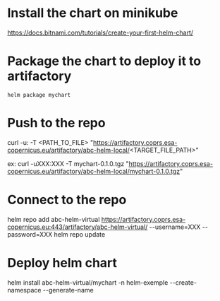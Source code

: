 # Install the chart on minikube 
https://docs.bitnami.com/tutorials/create-your-first-helm-chart/

# Package the chart to deploy it to artifactory 
```
helm package mychart
```
# Push to the repo
curl -u<USERNAME>:<PASSWORD> -T <PATH_TO_FILE> "https://artifactory.coprs.esa-copernicus.eu/artifactory/abc-helm-local/<TARGET_FILE_PATH>"

ex: curl -uXXX:XXX -T mychart-0.1.0.tgz "https://artifactory.coprs.esa-copernicus.eu/artifactory/abc-helm-local/mychart-0.1.0.tgz"
# Connect to the repo 

helm repo add abc-helm-virtual https://artifactory.coprs.esa-copernicus.eu:443/artifactory/abc-helm-virtual/ --username=XXX --password=XXX
helm repo update
# Deploy helm chart 

helm install abc-helm-virtual/mychart -n helm-exemple --create-namespace --generate-name